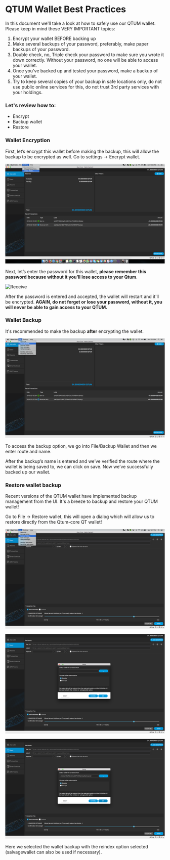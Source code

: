# QTUM Wallet Best Practices

In this document we'll take a look at how to safely use our QTUM wallet. Please keep in mind these VERY IMPORTANT topics:

1. Encrypt your wallet BEFORE backing up
2. Make several backups of your password, preferably, make paper backups of your password.
3. Double check, no, Triple check your password to make sure you wrote it down correctly. Without your password, no one will be able to access your wallet.
4. Once you've backed up and tested your password, make a backup of your wallet.
5. Try to keep several copies of your backup in safe locations only, do not use public online services for this, do not trust 3rd party services with your holdings.



### Let's review how to:

* Encrypt
* Backup wallet
* Restore



### Wallet Encryption

First, let’s encrypt this wallet before making the backup, this will allow the backup to be encrypted as well. Go to settings -> Encrypt wallet.

![Receive](687474703a2f2f39322e3232322e36392e38362f696d616765732f77616c6c65742f31312e706e67)

Next, let’s enter the password for this wallet, **please remember this password because without it you’ll lose access to your Qtum**.



![Receive](687474703a2f2f39322e3232322e36392e38362f696d616765732f77616c6c65742f31322e706e67)

After the password is entered and accepted, the wallet will restart and it'll be encrypted. **AGAIN, do not forget or lose your password, without it, you will never be able to gain access to your QTUM.**

### Wallet Backup

It's recommended to make the backup **after** encrypting the wallet.

![Receive](687474703a2f2f39322e3232322e36392e38362f696d616765732f77616c6c65742f6261636b75702e706e67)

To access the backup option, we go into File/Backup Wallet and then we enter route and name.

After the backup’s name is entered and we’ve verified the route where the wallet is being saved to, we can click on save. Now we’ve successfully backed up our wallet.

### Restore wallet backup

Recent versions of the QTUM wallet have implemented backup management from the UI. It's a breeze to backup and restore your QTUM wallet!

Go to File -> Restore wallet, this will open a dialog which will allow us to restore directly from the Qtum-core QT wallet!

![Receive](687474703a2f2f39322e3232322e36392e38362f696d616765732f77616c6c65742f726573746f72652e706e67)

![Receive](687474703a2f2f39322e3232322e36392e38362f696d616765732f77616c6c65742f726573746f7265322e706e67)

![Receive](687474703a2f2f39322e3232322e36392e38362f696d616765732f77616c6c65742f726573746f7265332e706e67)

Here we selected the wallet backup with the reindex option selected (salvagewallet can also be used if necessary).
